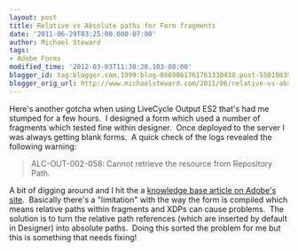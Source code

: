 ```yaml
---
layout: post
title: Relative vs Absolute paths for Form fragments
date: '2011-06-29T03:25:00.000-07:00'
author: Michael Steward
tags:
- Adobe Forms
modified_time: '2012-03-03T11:38:26.103-08:00'
blogger_id: tag:blogger.com,1999:blog-8669861761761330438.post-5501983904441497584
blogger_orig_url: http://www.michaelsteward.com/2011/06/relative-vs-absolute-paths-for-form.html
---
```


Here's another gotcha when using LiveCycle Output ES2 that's had me stumped for a few hours.  I designed a form which used a number of fragments which tested fine within designer.  Once deployed to the server I was always getting blank forms.  A quick check of the logs revealed the following warning:  

> ALC-OUT-002-058: Cannot retrieve the resource from Repository Path.

A bit of digging around and I hit the a [knowledge base article on Adobe's site](http://kb2.adobe.com/cps/521/cpsid_52158.html).  Basically there's a "limitation" with the way the form is compiled which means relative paths within fragments and XDPs can cause problems.  The solution is to turn the relative path references (which are inserted by default in Designer) into absolute paths.  Doing this sorted the problem for me but this is something that needs fixing!